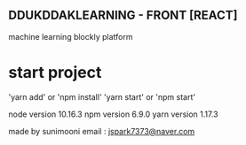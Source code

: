 ## DDUKDDAKLEARNING - FRONT [REACT]
machine learning blockly platform

# start project
'yarn add' or 'npm install' 
'yarn start' or 'npm start'

node version 10.16.3
npm  version 6.9.0
yarn version 1.17.3

made by sunimooni
email : jspark7373@naver.com
